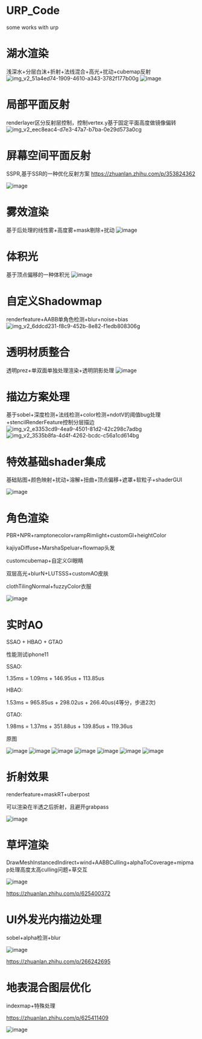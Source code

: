 # URP_Code
some works with urp

# 湖水渲染

浅深水+分层白沫+折射+法线混合+高光+扰动+cubemap反射
![img_v2_51a4ed74-1909-4610-a343-3782f177b00g](https://user-images.githubusercontent.com/22925948/234750196-2a1f7d12-3d24-463c-8d11-04ba1cf96ec7.jpg)
![image](https://user-images.githubusercontent.com/22925948/234749768-123cb7df-3666-41da-9707-8fd12498b755.png)

# 局部平面反射

renderlayer区分反射层控制，控制vertex.y基于固定平面高度做镜像偏转
![img_v2_eec8eac4-d7e3-47a7-b7ba-0e29d573a0cg](https://user-images.githubusercontent.com/22925948/234751902-1ffe8182-f617-4caa-8270-795ff5856815.jpg)

# 屏幕空间平面反射

SSPR,基于SSR的一种优化反射方案
https://zhuanlan.zhihu.com/p/353824362

![image](https://user-images.githubusercontent.com/22925948/234754038-d044b050-e2ce-4e0c-af2e-3eece015a232.png)


# 雾效渲染

基于后处理的线性雾+高度雾+mask剔除+扰动
![image](https://user-images.githubusercontent.com/22925948/234753795-97572c20-1c5c-4573-b8ce-921e80bd2ec6.png)


# 体积光

基于顶点偏移的一种体积光
![image](https://user-images.githubusercontent.com/22925948/234754323-05970a48-3b66-4fb8-a795-5983a4a6271f.png)


# 自定义Shadowmap

renderfeature+AABB单角色检测+blur+noise+bias
![img_v2_6ddcd231-f8c9-452b-8e82-f1edb808306g](https://user-images.githubusercontent.com/22925948/234754888-74e0b246-9f6c-49cb-aa52-07cabc83fb98.jpg)


# 透明材质整合

透明prez+单双面单独处理渲染+透明阴影处理
![image](https://user-images.githubusercontent.com/22925948/234755239-2f4fdb1f-5a28-4daa-8e4e-610ff0c7b64d.png)


# 描边方案处理

基于sobel+深度检测+法线检测+color检测+ndotV的阈值bug处理+stencilRenderFeature控制分层描边
![img_v2_e3353cd9-4ea9-4501-81d2-42c298c7adbg](https://user-images.githubusercontent.com/22925948/234755607-35e5cde6-92c8-4e9a-92d5-a25e23452e60.jpg)
![img_v2_3535b8fa-4d4f-4262-bcdc-c56a1cd614bg](https://user-images.githubusercontent.com/22925948/234755641-6d3ccb71-d38e-483f-853d-124da66f5ace.jpg)


# 特效基础shader集成

基础贴图+颜色映射+扰动+溶解+扭曲+顶点偏移+遮罩+软粒子+shaderGUI

![image](https://user-images.githubusercontent.com/22925948/234756081-b9646634-74b4-461c-9f43-5fe42b3693a7.png)


# 角色渲染

PBR+NPR+ramptonecolor+rampRimlight+customGI+heightColor

kajiyaDiffuse+MarshaSpeluar+flowmap头发

customcubemap+自定义GI眼睛

双层高光+blurN+LUTSSS+customAO皮肤

clothTilingNormal+fuzzyColor衣服

![image](https://user-images.githubusercontent.com/22925948/234779576-39888353-4ae2-4c7d-b5bd-3714893a54a4.png)


# 实时AO

SSAO + HBAO + GTAO

性能测试iphone11

SSAO: 

1.35ms = 1.09ms + 146.95us + 113.85us

HBAO:

1.53ms = 965.85us + 298.02us + 266.40us(4等分，步进2次)

GTAO:

1.98ms = 1.37ms + 351.88us + 139.85us + 119.36us

原图

![image](https://user-images.githubusercontent.com/22925948/234782736-944390bb-a2f6-4ea1-925f-5ef97aee0085.png)
![image](https://user-images.githubusercontent.com/22925948/234782765-6a05831f-d835-4dd9-a769-0544faa2dab0.png)
![image](https://user-images.githubusercontent.com/22925948/234782812-3da3cee5-d2cc-4089-856f-7d51e1998fe9.png)
![image](https://user-images.githubusercontent.com/22925948/234782863-131b7312-ef0f-43d0-8965-ed39f344fbd9.png)
![image](https://user-images.githubusercontent.com/22925948/234783083-0ced0d5e-e598-4d45-9051-6167e6bd2bdc.png)
![image](https://user-images.githubusercontent.com/22925948/234783212-f4cb8c98-70f3-428b-b688-ef281e5dc839.png)
![image](https://user-images.githubusercontent.com/22925948/234783248-31a23267-30a7-49c6-8a42-ff328b5176f7.png)


# 折射效果

renderfeature+maskRT+uberpost

可以渲染在半透之后折射，且避开grabpass

![image](https://user-images.githubusercontent.com/22925948/234787690-3d26261b-7d77-4f84-8581-b43c01003279.png)


# 草坪渲染


DrawMeshInstancedIndirect+wind+AABBCulling+alphaToCoverage+mipmap处理高度太高culling问题+草交互

![image](https://user-images.githubusercontent.com/22925948/234811644-b188cd2a-1000-42df-b692-c1b047348378.png)


https://zhuanlan.zhihu.com/p/625400372


# UI外发光内描边处理

sobel+alpha检测+blur

![image](https://user-images.githubusercontent.com/22925948/234811444-6f3c62b3-78a4-40c6-b4ae-c34b176f7a9e.png)


https://zhuanlan.zhihu.com/p/266242695


# 地表混合图层优化

indexmap+特殊处理

https://zhuanlan.zhihu.com/p/625411409

![image](https://user-images.githubusercontent.com/22925948/234811288-e732530f-9ae4-4383-b25f-320ced3fde63.png)




